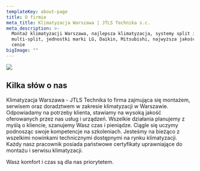 ```yaml
---
templateKey: about-page
title: O firmie
meta_title: Klimatyzacja Warszawa | JTLS Technika s.c.
meta_description: >-
  Montaż klimatyzacji Warszawa, najlepsza klimatyzacja, systemy split i
  multi-split, jednostki marki LG, Daikin, Mitsubishi, najwyższa jakość w dobrej
  cenie
bigImage: ""
---
```


![](/img/shutterstock_1049574899-min.jpg)

## Kilka słów o nas

Klimatyzacja Warszawa - JTLS Technika to firma zajmująca się montażem, serwisem oraz doradztwem w zakresie klimatyzacji w Warszawie. Odpowiadamy na potrzeby klienta, stawiamy na wysoką jakość oferowanych przez nas usług i urządzeń. Wszelkie działania planujemy z myślą o kliencie, szanujemy Wasz czas i pieniądze. Ciągle się uczymy podnosząc swoje kompetencje na szkoleniach. Jesteśmy na bieżąco z wszelkimi nowinkami technicznymi dostępnymi na rynku klimatyzacji. Każdy nasz pracownik posiada państwowe certyfikaty uprawniające do montażu i serwisu klimatyzacji.

Wasz komfort i czas są dla nas priorytetem.
